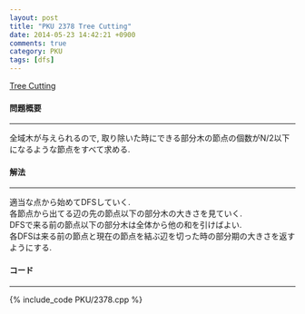 ```yaml
---
layout: post
title: "PKU 2378 Tree Cutting"
date: 2014-05-23 14:42:21 +0900
comments: true
category: PKU
tags: [dfs]
---
```


[Tree Cutting](http://poj.org/problem?id=2378)

#### 問題概要

****

全域木が与えられるので, 取り除いた時にできる部分木の節点の個数がN/2以下になるような節点をすべて求める.

#### 解法

****

適当な点から始めてDFSしていく.  
各節点から出てる辺の先の節点以下の部分木の大きさを見ていく.  
DFSで来る前の節点以下の部分木は全体から他の和を引けばよい.  
各DFSは来る前の節点と現在の節点を結ぶ辺を切った時の部分期の大きさを返すようにする.  

#### コード

****

{% include_code PKU/2378.cpp %}

